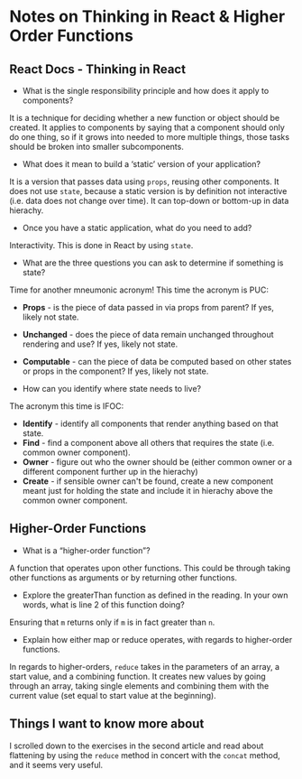
# Notes on Thinking in React & Higher Order Functions

## React Docs - Thinking in React

- What is the single responsibility principle and how does it apply to components?

It is a technique for deciding whether a new function or object should be created. It applies to components by saying that a component should only do one thing, so if it grows into needed to more multiple things, those tasks should be broken into smaller subcomponents.

- What does it mean to build a ‘static’ version of your application?

It is a version that passes data using `props`, reusing other components. It does not use `state`, because a static version is by definition not interactive (i.e. data does not change over time). It can top-down or bottom-up in data hierachy.

- Once you have a static application, what do you need to add?

Interactivity. This is done in React by using `state`.

- What are the three questions you can ask to determine if something is state?

Time for another mneumonic acronym! This time the acronym is PUC:

- **Props** - is the piece of data passed in via props from parent? If yes, likely not state.
- **Unchanged** - does the piece of data remain unchanged throughout rendering and use? If yes, likely not state.
- **Computable** - can the piece of data be computed based on other states or props in the component? If yes, likely not state.

- How can you identify where state needs to live?

The acronym this time is IFOC:

- **Identify** - identify all components that render anything based on that state.
- **Find** - find a component above all others that requires the state (i.e. common owner component).
- **Owner** - figure out who the owner should be (either common owner or a different component further up in the hierachy)
- **Create** - if sensible owner can't be found, create a new component meant just for holding the state and include it in hierachy above the common owner component.

## Higher-Order Functions

- What is a “higher-order function”?

A function that operates upon other functions. This could be through taking other functions as arguments or by returning other functions.

- Explore the greaterThan function as defined in the reading. In your own words, what is line 2 of this function doing?

Ensuring that `m` returns only if `m` is in fact greater than `n`.

- Explain how either map or reduce operates, with regards to higher-order functions.

In regards to higher-orders, `reduce` takes in the parameters of an array, a start value, and a combining function. It creates new values by going through an array, taking single elements and combining them with the current value (set equal to start value at the beginning).

## Things I want to know more about

I scrolled down to the exercises in the second article and read about flattening by using the `reduce` method in concert with the `concat` method, and it seems very useful.